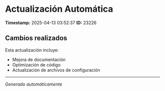 # Actualización Automática

**Timestamp:** 2025-04-13 03:52:37
**ID:** 23226

## Cambios realizados

Esta actualización incluye:
- Mejora de documentación
- Optimización de código
- Actualización de archivos de configuración

---
*Generado automáticamente*
